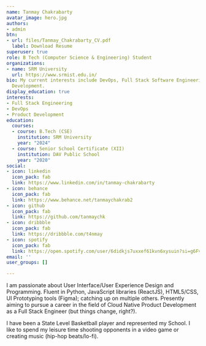 ```yaml
---
name: Tanmay Chakrabarty
avatar_image: hero.jpg
authors:
- admin
btn:
- url: files/Tanmay_Chakrabarty_CV.pdf
  label: Download Resume
superuser: true
role: B Tech (Computer Science & Engineering) Student
organizations:
- name: SRM University
  url: https://www.srmist.edu.in/
bio: My current interests include DevOps, Full Stack Software Engineering and Product
  Development.
display_education: true
interests:
- Full Stack Engineering
- DevOps
- Product Development
education:
  courses:
  - course: B.Tech (CSE)
    institution: SRM University
    year: "2024"
  - course: Senior School Certificate (XII)
    institution: DAV Public School
    year: "2020"
social:
- icon: linkedin
  icon_pack: fab
  link: https://www.linkedin.com/in/tanmay-chakrabarty
- icon: behance
  icon_pack: fab
  link: https://www.behance.net/tanmaychakrab2
- icon: github
  icon_pack: fab
  link: https://github.com/tanmaychk
- icon: dribbble
  icon_pack: fab
  link: https://dribbble.com/t4nmay
- icon: spotify
  icon_pack: fab
  link: https://open.spotify.com/user/6didkjs7uxxef61kvn6xysuin?si=g6FvR9_aQjOU86Ac4pUfAw&nd=1
email: ''
user_groups: []

---
```

I am passionate about User Interface/User Experience Design and Programming. Fluent in Python, JavaScript libraries (ReactJS), HTML5/CSS, UI Prototyping tools (Figma); catching up on multiple others. Presently aiming to pursue a career in the field of Cloud Native Product Development as a Full Stack Engineer (but things change, right?).

<!--
![reviews](../../img/certifacates.jpg)
-->

I have been a State Level Basketball player and represented my School. I like to spend my leisure time shooting opponents in a video game or creating music (hip-hop beats/lo-fi).